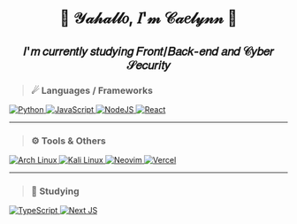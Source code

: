 <h1 align="center">🌸 𝒴𝒶𝒽𝒶𝓁𝓁𝑜, 𝐼'𝓂 𝒞𝒶𝑒𝓁𝓎𝓃𝓃 🌸
<h2 align="center"><strong>𝐼'𝑚 𝑐𝑢𝑟𝑟𝑒𝑛𝑡𝑙𝑦 𝑠𝑡𝑢𝑑𝑦𝑖𝑛𝑔 𝐹𝑟𝑜𝑛𝑡/𝐵𝑎𝑐𝑘-𝑒𝑛𝑑 𝑎𝑛𝑑 𝒞𝑦𝑏𝑒𝑟 𝒮𝑒𝑐𝑢𝑟𝑖𝑡𝑦</strong></h2>
  


>### ☄ Languages / Frameworks
<a href="https://www.python.org/">
  <img alt="Python" src="https://img.shields.io/badge/python-3776AB?&style=for-the-badge&logo=python&logoColor=white"/>
</a>
<a href="https://www.javascript.com/">
  <img alt="JavaScript" src="https://img.shields.io/badge/javascript-F7DF1E?&style=for-the-badge&logo=javascript&logoColor=black"/>
</a>
<a href="https://nodejs.org/en/">
  <img alt="NodeJS" src="https://img.shields.io/badge/node.js%20-%2343853D.svg?&style=for-the-badge&logo=node.js&logoColor=white"/>
</a>
<a href="https://reactjs.org/">
  <img alt="React" src="https://img.shields.io/badge/React-20232A?style=for-the-badge&logo=react&logoColor=61DAFB" />
</a>
                                                                                                                                
---                                                                                                                   
>### ⚙ Tools & Others
<a href="https://archlinux.org/">
  <img alt="Arch Linux" src="https://img.shields.io/badge/Arch_Linux%20-%2320232a.svg?style=for-the-badge&logo=arch-linux&color=1793D1&logoColor=white" />
</a>
<a href="https://www.kali.org/">
  <img alt="Kali Linux" src="https://img.shields.io/badge/kali_linux%20-%2320232a.svg?style=for-the-badge&logo=kali-linux&color=557C94&logoColor=white" />
</a>
<a href="https://neovim.io/">
  <img alt="Neovim" src="https://img.shields.io/badge/neovim%20-%2320232a.svg?style=for-the-badge&logo=neovim&color=57A143&logoColor=white" />
</a>
<a href="https://vercel.com/">
  <img alt="Vercel" src="https://img.shields.io/badge/vercel%20-%23000000.svg?&style=for-the-badge&logo=vercel&logoColor=white"/>
</a>

---
>### 📒 Studying
<a href="https://www.typescriptlang.org/">
  <img alt="TypeScript" src="https://img.shields.io/badge/TypeScript-007ACC?style=for-the-badge&logo=typescript&logoColor=white"/>
</a>
<a href="https://nextjs.org/">
  <img alt="Next JS" src="https://img.shields.io/badge/next%20js%20-%23000000.svg?&style=for-the-badge&logo=next.js&logoColor=white"/>
</a>
